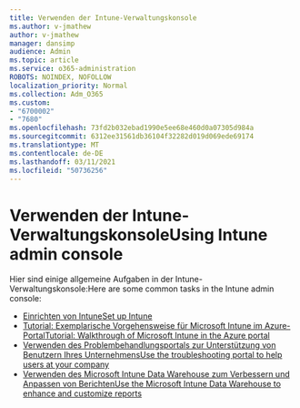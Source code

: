 ```yaml
---
title: Verwenden der Intune-Verwaltungskonsole
ms.author: v-jmathew
author: v-jmathew
manager: dansimp
audience: Admin
ms.topic: article
ms.service: o365-administration
ROBOTS: NOINDEX, NOFOLLOW
localization_priority: Normal
ms.collection: Adm_O365
ms.custom:
- "6700002"
- "7680"
ms.openlocfilehash: 73fd2b032ebad1990e5ee68e460d0a07305d984a
ms.sourcegitcommit: 6312ee31561db36104f32282d019d069ede69174
ms.translationtype: MT
ms.contentlocale: de-DE
ms.lasthandoff: 03/11/2021
ms.locfileid: "50736256"
---
```

# <a name="using-intune-admin-console"></a><span data-ttu-id="accd4-102">Verwenden der Intune-Verwaltungskonsole</span><span class="sxs-lookup"><span data-stu-id="accd4-102">Using Intune admin console</span></span>

<span data-ttu-id="accd4-103">Hier sind einige allgemeine Aufgaben in der Intune-Verwaltungskonsole:</span><span class="sxs-lookup"><span data-stu-id="accd4-103">Here are some common tasks in the Intune admin console:</span></span>

- [<span data-ttu-id="accd4-104">Einrichten von Intune</span><span class="sxs-lookup"><span data-stu-id="accd4-104">Set up Intune</span></span>](https://docs.microsoft.com/mem/intune/fundamentals/setup-steps)
- [<span data-ttu-id="accd4-105">Tutorial: Exemplarische Vorgehensweise für Microsoft Intune im Azure-Portal</span><span class="sxs-lookup"><span data-stu-id="accd4-105">Tutorial: Walkthrough of Microsoft Intune in the Azure portal</span></span>](https://docs.microsoft.com/mem/intune/fundamentals/tutorial-walkthrough-intune-portal)
- [<span data-ttu-id="accd4-106">Verwenden des Problembehandlungsportals zur Unterstützung von Benutzern Ihres Unternehmens</span><span class="sxs-lookup"><span data-stu-id="accd4-106">Use the troubleshooting portal to help users at your company</span></span>](https://docs.microsoft.com/mem/intune/fundamentals/help-desk-operators)
- [<span data-ttu-id="accd4-107">Verwenden des Microsoft Intune Data Warehouse zum Verbessern und Anpassen von Berichten</span><span class="sxs-lookup"><span data-stu-id="accd4-107">Use the Microsoft Intune Data Warehouse to enhance and customize reports</span></span>](https://docs.microsoft.com/mem/intune/developer/reports-nav-create-intune-reports)
